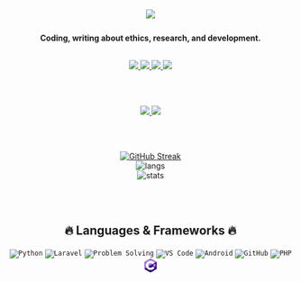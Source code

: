 <div align="center">

  <h1>
    <img width="80%" src="https://readme-typing-svg.herokuapp.com?font=Lalezar&size=30&color=3DAEE9&center=true&vCenter=true&width=600&lines=👋+Hey%2C+I%E2%80%99m+Defaltastra!💻" />
  </h1>

  <p><b>Coding, writing about ethics, research, and development.</b></p>

  <br />

  <!-- Badges -->
  <a href="https://fedoraproject.org/">
    <img src="https://img.shields.io/badge/OS-Fedora-294172?style=for-the-badge&logo=fedora&logoColor=white" />
  </a>
  <a href="https://zen-browser.app/">
    <img src="https://img.shields.io/badge/Browser-Zen-1E1E2E?style=for-the-badge&logo=firefox&logoColor=white" />
  </a>
  <a href="https://netlify.app/">
    <img src="https://img.shields.io/badge/Deploy-Netlify-00C7B7?style=for-the-badge&logo=netlify&logoColor=white" />
  </a>
<a href="mailto:defaltastra@protonmail.com">
  <img src="https://img.shields.io/badge/Email-defaltastra%40protonmail.com-6D4AFF?style=for-the-badge&logo=protonmail&logoColor=white" />
</a>


  <br /><br />

  <!-- Socials -->
  <a href="https://github.com/defaltastra">
    <img src="https://img.shields.io/github/followers/defaltastra?label=Follow%20me&style=social" />
  </a>
  <a href="https://www.instagram.com/astra_defalt/" title="Instagram Profile">
    <img src="https://img.shields.io/badge/Instagram-%40astra__defalt-E4405F?style=social&logo=instagram" />
  </a>

  <br /><br />

  <!-- Stats -->
  <a href="https://git.io/streak-stats"><img src="http://streak.defaltastra.duckdns.org?user=defaltastra&theme=gruvbox" alt="GitHub Streak" /></a>
  <br />
  <img src="https://github-readme-stats.vercel.app/api/top-langs?username=defaltastra&show_icons=true&theme=gruvbox&layout=compact" alt="langs" />
  <br />
  <img src="https://github-readme-stats.vercel.app/api?username=defaltastra&show_icons=true&theme=gruvbox" alt="stats" />

  <br /><br />

  <h2>🔥 Languages & Frameworks 🔥</h2>
  <p>
    <code><img title="Python" height="25" src="images/python-original.svg"></code>
    <code><img title="Laravel" height="25" src="images/1200px-Laravel.svg.png"></code>
    <code><img title="Problem Solving" height="25" src="images/problemSolving.png"></code>
    <code><img title="VS Code" height="25" src="images/vscode.png"></code>
    <code><img title="Android" height="25" src="images/android.svg"></code>
    <code><img title="GitHub" height="25" src="images/github.svg"></code>
    <code><img title="PHP" height="25" src="images/php.svg"></code>
    <code><img title="C#" height="25" src="images/csharp.svg"></code>
  </p>

</div>

